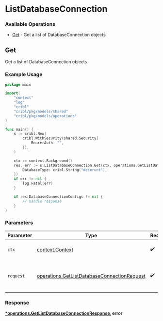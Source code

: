 # ListDatabaseConnection

### Available Operations

* [Get](#get) - Get a list of DatabaseConnection objects

## Get

Get a list of DatabaseConnection objects

### Example Usage

```go
package main

import(
	"context"
	"log"
	"cribl"
	"cribl/pkg/models/shared"
	"cribl/pkg/models/operations"
)

func main() {
    s := cribl.New(
        cribl.WithSecurity(shared.Security{
            BearerAuth: "",
        }),
    )

    ctx := context.Background()
    res, err := s.ListDatabaseConnection.Get(ctx, operations.GetListDatabaseConnectionRequest{
        DatabaseType: cribl.String("deserunt"),
    })
    if err != nil {
        log.Fatal(err)
    }

    if res.DatabaseConnectionConfigs != nil {
        // handle response
    }
}
```

### Parameters

| Parameter                                                                                                  | Type                                                                                                       | Required                                                                                                   | Description                                                                                                |
| ---------------------------------------------------------------------------------------------------------- | ---------------------------------------------------------------------------------------------------------- | ---------------------------------------------------------------------------------------------------------- | ---------------------------------------------------------------------------------------------------------- |
| `ctx`                                                                                                      | [context.Context](https://pkg.go.dev/context#Context)                                                      | :heavy_check_mark:                                                                                         | The context to use for the request.                                                                        |
| `request`                                                                                                  | [operations.GetListDatabaseConnectionRequest](../../models/operations/getlistdatabaseconnectionrequest.md) | :heavy_check_mark:                                                                                         | The request object to use for the request.                                                                 |


### Response

**[*operations.GetListDatabaseConnectionResponse](../../models/operations/getlistdatabaseconnectionresponse.md), error**

